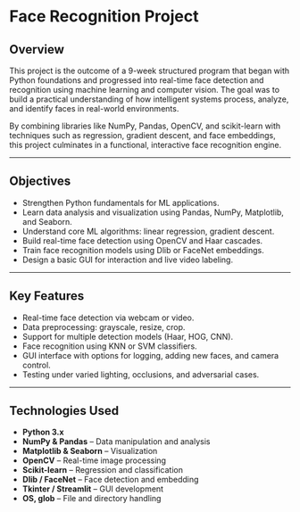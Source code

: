 # Face Recognition Project

## Overview

This project is the outcome of a 9-week structured program that began with Python foundations and progressed into real-time face detection and recognition using machine learning and computer vision. The goal was to build a practical understanding of how intelligent systems process, analyze, and identify faces in real-world environments.

By combining libraries like NumPy, Pandas, OpenCV, and scikit-learn with techniques such as regression, gradient descent, and face embeddings, this project culminates in a functional, interactive face recognition engine.

---

## Objectives

- Strengthen Python fundamentals for ML applications.
- Learn data analysis and visualization using Pandas, NumPy, Matplotlib, and Seaborn.
- Understand core ML algorithms: linear regression, gradient descent.
- Build real-time face detection using OpenCV and Haar cascades.
- Train face recognition models using Dlib or FaceNet embeddings.
- Design a basic GUI for interaction and live video labeling.

---

## Key Features

- Real-time face detection via webcam or video.
- Data preprocessing: grayscale, resize, crop.
- Support for multiple detection models (Haar, HOG, CNN).
- Face recognition using KNN or SVM classifiers.
- GUI interface with options for logging, adding new faces, and camera control.
- Testing under varied lighting, occlusions, and adversarial cases.

---

## Technologies Used

- **Python 3.x**
- **NumPy & Pandas** – Data manipulation and analysis
- **Matplotlib & Seaborn** – Visualization
- **OpenCV** – Real-time image processing
- **Scikit-learn** – Regression and classification
- **Dlib / FaceNet** – Face detection and embedding
- **Tkinter / Streamlit** – GUI development
- **OS, glob** – File and directory handling

